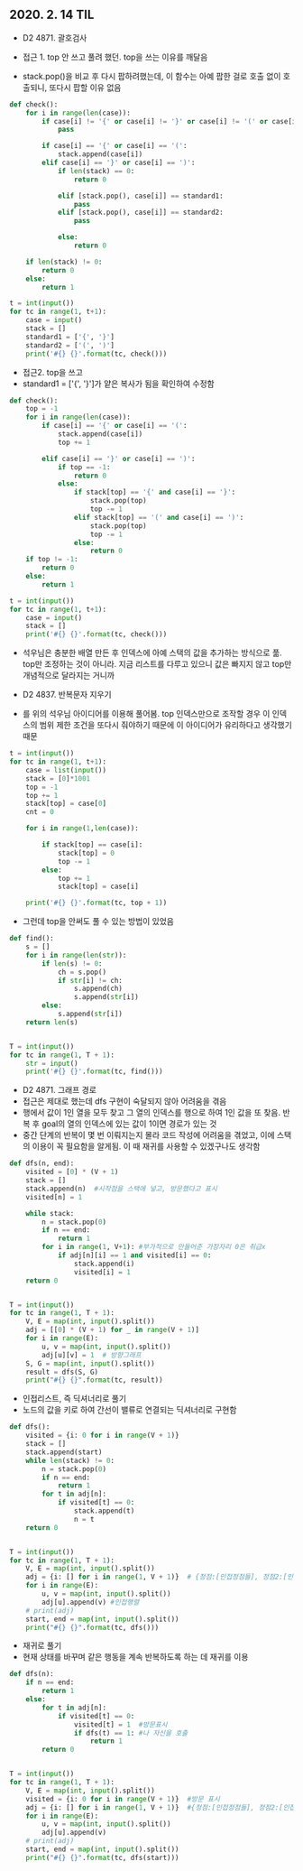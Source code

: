 ## 2020. 2. 14 TIL



- D2 4871. 괄호검사

- 접근 1. top  안 쓰고 풀려 했던.
  top을 쓰는 이유를 깨달음
- stack.pop()을 비교 후 다시 팝하려했는데,
  이 함수는 아예 팝한 걸로 호출 없이 호출되니, 또다시 팝할 이유 없음

```python
def check():
    for i in range(len(case)):
        if case[i] != '{' or case[i] != '}' or case[i] != '(' or case[i] != ')':
            pass

        if case[i] == '{' or case[i] == '(':
            stack.append(case[i])
        elif case[i] == '}' or case[i] == ')':
            if len(stack) == 0:
                return 0

            elif [stack.pop(), case[i]] == standard1:
                pass
            elif [stack.pop(), case[i]] == standard2:
                pass

            else:
                return 0

    if len(stack) != 0:
        return 0
    else:
        return 1

t = int(input())
for tc in range(1, t+1):
    case = input()
    stack = []
    standard1 = ['{', '}']
    standard2 = ['(', ')']
    print('#{} {}'.format(tc, check()))
```





- 접근2. top을 쓰고
- standard1 = ['{', '}']가 얕은 복사가 됨을 확인하여 수정함

```python
def check():
    top = -1
    for i in range(len(case)):
        if case[i] == '{' or case[i] == '(':
            stack.append(case[i])
            top += 1

        elif case[i] == '}' or case[i] == ')':
            if top == -1:
                return 0
            else:
                if stack[top] == '{' and case[i] == '}':
                    stack.pop(top)
                    top -= 1
                elif stack[top] == '(' and case[i] == ')':
                    stack.pop(top)
                    top -= 1
                else:
                    return 0
    if top != -1:
        return 0
    else:
        return 1

t = int(input())
for tc in range(1, t+1):
    case = input()
    stack = []
    print('#{} {}'.format(tc, check()))
```



- 석우님은 충분한 배열 만든 후 인덱스에 아예 스택의 값을 추가하는 방식으로 풂. top만 조정하는 것이 아니라. 지금 리스트를 다루고 있으니 값은 빠지지 않고 top만 개념적으로 달라지는 거니까





- D2 4837. 반복문자 지우기
- 를 위의 석우님 아이디어를 이용해 풀어봄. top 인덱스만으로 조작할 경우 이 인덱스의 범위 제한 조건을 또다시 줘야하기 때문에 이 아이디어가 유리하다고 생각했기 때문

```python
t = int(input())
for tc in range(1, t+1):
    case = list(input())
    stack = [0]*1001
    top = -1
    top += 1
    stack[top] = case[0]
    cnt = 0

    for i in range(1,len(case)):

        if stack[top] == case[i]:
            stack[top] = 0
            top -= 1
        else:
            top += 1
            stack[top] = case[i]

    print('#{} {}'.format(tc, top + 1))
```



- 그런데 top을 안써도 풀 수 있는 방법이 있었음

```python
def find():
    s = []
    for i in range(len(str)):
        if len(s) != 0:
            ch = s.pop()
            if str[i] != ch:
                s.append(ch)
                s.append(str[i])
        else:
            s.append(str[i])
    return len(s)


T = int(input())
for tc in range(1, T + 1):
    str = input()
    print('#{} {}'.format(tc, find()))
```





- D2 4871. 그래프 경로
- 접근은 제대로 했는데 dfs 구현이 숙달되지 않아 어려움을 겪음
- 행에서 값이 1인 열을 모두 찾고 그 열의 인덱스를 행으로 하여 1인 값을 또 찾음. 반복 후 goal의 열의 인덱스에 있는 값이 1이면 경로가 있는 것
- 중간 단계의 반복이 몇 번 이뤄지는지 몰라 코드 작성에 어려움을 겪었고, 이에 스택의 이용이 꼭 필요함을 알게됨. 이 때 재귀를 사용할 수 있겠구나도 생각함

```python
def dfs(n, end):
    visited = [0] * (V + 1)
    stack = []
    stack.append(n)  #시작점을 스택에 넣고, 방문했다고 표시
    visited[n] = 1

    while stack:
        n = stack.pop(0)
        if n == end:
            return 1
        for i in range(1, V+1): #부가적으로 만들어준 가장자리 0은 취급x
            if adj[n][i] == 1 and visited[i] == 0:
                stack.append(i)
                visited[i] = 1
    return 0


T = int(input())
for tc in range(1, T + 1):
    V, E = map(int, input().split())
    adj = [[0] * (V + 1) for _ in range(V + 1)]
    for i in range(E):
        u, v = map(int, input().split())
        adj[u][v] = 1  # 방향그래프
    S, G = map(int, input().split())
    result = dfs(S, G)
    print("#{} {}".format(tc, result))
```



- 인접리스트, 즉 딕셔너리로 풀기
- 노드의 값을 키로 하여 간선이 밸류로 연결되는 딕셔너리로 구현함

```python
def dfs():
    visited = {i: 0 for i in range(V + 1)}
    stack = []
    stack.append(start)
    while len(stack) != 0:
        n = stack.pop(0)
        if n == end:
            return 1
        for t in adj[n]:
            if visited[t] == 0:
                stack.append(t)
                n = t
    return 0


T = int(input())
for tc in range(1, T + 1):
    V, E = map(int, input().split())
    adj = {i: [] for i in range(1, V + 1)}  # {정점:[인접정점들], 정점2:[인접정점들]}
    for i in range(E):
        u, v = map(int, input().split())
        adj[u].append(v) #인접행렬
    # print(adj)
    start, end = map(int, input().split())
    print("#{} {}".format(tc, dfs()))
```



- 재귀로 풀기
- 현재 상태를 바꾸며 같은 행동을 계속 반복하도록 하는 데 재귀를 이용

```python
def dfs(n):
    if n == end:
        return 1
    else:
        for t in adj[n]:
            if visited[t] == 0:
                visited[t] = 1  #방문표시
                if dfs(t) == 1: #나 자신을 호출
                    return 1
        return 0


T = int(input())
for tc in range(1, T + 1):
    V, E = map(int, input().split())
    visited = {i: 0 for i in range(V + 1)}  #방문 표시
    adj = {i: [] for i in range(1, V + 1)}  #{정점:[인접정점들], 정점2:[인접정점들]}
    for i in range(E):
        u, v = map(int, input().split())
        adj[u].append(v)
    # print(adj)
    start, end = map(int, input().split())
    print("#{} {}".format(tc, dfs(start)))
```



